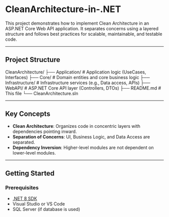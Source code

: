 # CleanArchitecture-in-.NET

This project demonstrates how to implement Clean Architecture in an ASP.NET Core Web API application. It separates concerns using a layered structure and follows best practices for scalable, maintainable, and testable code.

---

## Project Structure

CleanArchitecture/
├── Application/ # Application logic (UseCases, Interfaces)
├── Core/ # Domain entities and core business logic
├── Infrastructure/ # Infrastructure services (e.g., Data access, APIs)
├── WebAPI/ # ASP.NET Core API layer (Controllers, DTOs)
├── README.md # This file
└── CleanArchitecture.sln

---

## Key Concepts

- **Clean Architecture**: Organizes code in concentric layers with dependencies pointing inward.
- **Separation of Concerns**: UI, Business Logic, and Data Access are separated.
- **Dependency Inversion**: Higher-level modules are not dependent on lower-level modules.

---

## Getting Started

### Prerequisites

- [.NET 8 SDK](https://dotnet.microsoft.com/)
- Visual Studio or VS Code
- SQL Server (if database is used)

